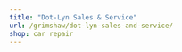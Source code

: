 ```yaml
---
title: "Dot-Lyn Sales & Service"
url: /grimshaw/dot-lyn-sales-and-service/
shop: car repair
---
```

